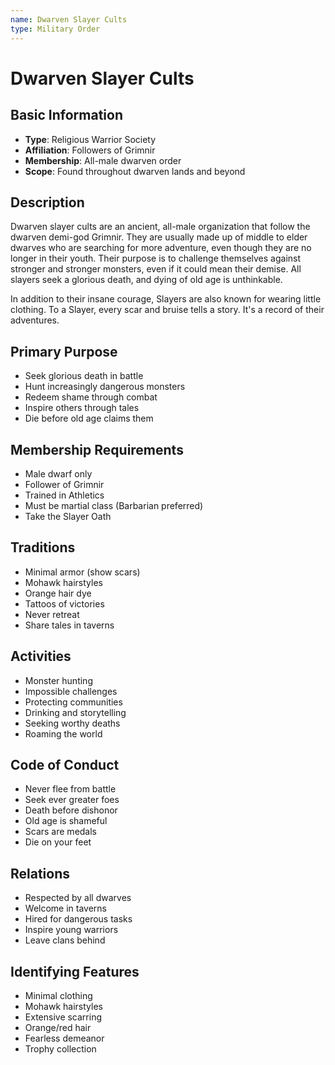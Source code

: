 ```yaml
---
name: Dwarven Slayer Cults
type: Military Order
---
```


# Dwarven Slayer Cults

## Basic Information
- **Type**: Religious Warrior Society
- **Affiliation**: Followers of Grimnir
- **Membership**: All-male dwarven order
- **Scope**: Found throughout dwarven lands and beyond

## Description
Dwarven slayer cults are an ancient, all-male organization that follow the dwarven demi-god Grimnir. They are usually made up of middle to elder dwarves who are searching for more adventure, even though they are no longer in their youth. Their purpose is to challenge themselves against stronger and stronger monsters, even if it could mean their demise. All slayers seek a glorious death, and dying of old age is unthinkable.

In addition to their insane courage, Slayers are also known for wearing little clothing. To a Slayer, every scar and bruise tells a story. It's a record of their adventures.

## Primary Purpose
- Seek glorious death in battle
- Hunt increasingly dangerous monsters
- Redeem shame through combat
- Inspire others through tales
- Die before old age claims them

## Membership Requirements
- Male dwarf only
- Follower of Grimnir
- Trained in Athletics
- Must be martial class (Barbarian preferred)
- Take the Slayer Oath

## Traditions
- Minimal armor (show scars)
- Mohawk hairstyles
- Orange hair dye
- Tattoos of victories
- Never retreat
- Share tales in taverns

## Activities
- Monster hunting
- Impossible challenges
- Protecting communities
- Drinking and storytelling
- Seeking worthy deaths
- Roaming the world

## Code of Conduct
- Never flee from battle
- Seek ever greater foes
- Death before dishonor
- Old age is shameful
- Scars are medals
- Die on your feet

## Relations
- Respected by all dwarves
- Welcome in taverns
- Hired for dangerous tasks
- Inspire young warriors
- Leave clans behind

## Identifying Features
- Minimal clothing
- Mohawk hairstyles
- Extensive scarring
- Orange/red hair
- Fearless demeanor
- Trophy collection